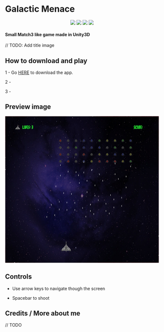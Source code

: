 # Galactic Menace

<p align="center"><img src="https://img.shields.io/badge/Version-2018.2.17-blue.svg"/> <img src="https://img.shields.io/badge/Status-Not Deployed-red.svg"/> <img src="https://img.shields.io/badge/Contribuitors-Welcome-blue.svg"/> <img src="https://img.shields.io/badge/Build Version-2.0-darkgreen.svg"/></p> 

#### Small Match3 like game made in Unity3D

// TODO: Add title image

## How to download and play 

1 - Go [HERE](https://github.com/Dkreick/Scan-My-Profile/raw/master/Build.apk) to download the app.

2 - 

3 - 


## Preview image  

<p align="center">
  <img src="./Snapshot.jpg" width="640" height="480">
</p>

## Controls

* Use arrow keys to navigate though the screen

* Spacebar to shoot

## Credits / More about me

// TODO
